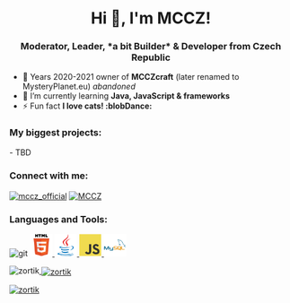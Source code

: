 <h1 align="center">Hi 👋, I'm MCCZ!</h1>
<h3 align="center">Moderator, Leader, *a bit Builder* & Developer from Czech Republic</h3>

- 🥇 Years 2020-2021 owner of **MCCZcraft** (later renamed to MysteryPlanet.eu) *abandoned*
- 🌱 I’m currently learning **Java, JavaScript & frameworks**
- ⚡ Fun fact **I love cats! :blobDance:**

<h3>My biggest projects:</h3>
- TBD 

<h3 align="left">Connect with me:</h3>
<p align="left">
<a href="https://instagram.com/mccz_official" target="blank"><img align="center" src="https://raw.githubusercontent.com/rahuldkjain/github-profile-readme-generator/master/src/images/icons/Social/instagram.svg" alt="mccz_official" height="30" width="40" /></a>
<a href="https://www.youtube.com/MCCZ1" target="blank"><img align="center" src="https://raw.githubusercontent.com/rahuldkjain/github-profile-readme-generator/master/src/images/icons/Social/youtube.svg" alt="MCCZ" height="30" width="40" /></a>
</p>

<h3 align="left">Languages and Tools:</h3>
<img src="https://www.vectorlogo.zone/logos/git-scm/git-scm-icon.svg" alt="git" width="40" height="40"/> </a> <a href="https://www.w3.org/html/" target="_blank" rel="noreferrer"> <img src="https://raw.githubusercontent.com/devicons/devicon/master/icons/html5/html5-original-wordmark.svg" alt="html5" width="40" height="40"/> </a> <a href="https://www.java.com" target="_blank" rel="noreferrer"> <img src="https://raw.githubusercontent.com/devicons/devicon/master/icons/java/java-original.svg" alt="java" width="40" height="40"/> </a> <a href="https://developer.mozilla.org/en-US/docs/Web/JavaScript" target="_blank" rel="noreferrer"> <img src="https://raw.githubusercontent.com/devicons/devicon/master/icons/javascript/javascript-original.svg" alt="javascript" width="40" height="40"/> </a> <a href="https://www.mysql.com/" target="_blank" rel="noreferrer"> <img src="https://raw.githubusercontent.com/devicons/devicon/master/icons/mysql/mysql-original-wordmark.svg" alt="mysql" width="40" height="40"/>

<p><img align="left" src="https://github-readme-stats.vercel.app/api/top-langs?username=mcczik&show_icons=true&locale=en&layout=compact" alt="zortik" /></p>

<p>&nbsp;<img align="center" src="https://github-readme-stats.vercel.app/api?username=mcczik&show_icons=true&locale=en" alt="zortik" /></p>

<p><img align="center" src="https://github-readme-streak-stats.herokuapp.com/?user=mcczik&" alt="zortik" /></p>
